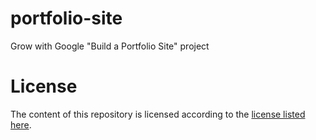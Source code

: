 # portfolio-site
Grow with Google "Build a Portfolio Site" project

# License
The content of this repository is licensed according to the [license listed here](https://github.com/hbere/portfolio-site/blob/master/LICENSE).

